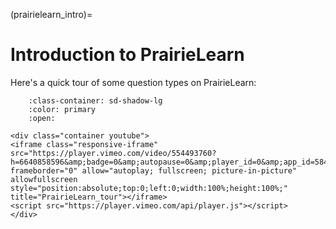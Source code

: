 (prairielearn_intro)=
# Introduction to PrairieLearn

Here's a quick tour of some question types on PrairieLearn:

```{dropdown} Tour of PrairieLearn
    :class-container: sd-shadow-lg
    :color: primary
    :open:

<div class="container youtube">
<iframe class="responsive-iframe" src="https://player.vimeo.com/video/554493760?h=6640858596&amp;badge=0&amp;autopause=0&amp;player_id=0&amp;app_id=58479" frameborder="0" allow="autoplay; fullscreen; picture-in-picture" allowfullscreen style="position:absolute;top:0;left:0;width:100%;height:100%;" title="PrairieLearn_tour"></iframe>
<script src="https://player.vimeo.com/api/player.js"></script>
</div>
```